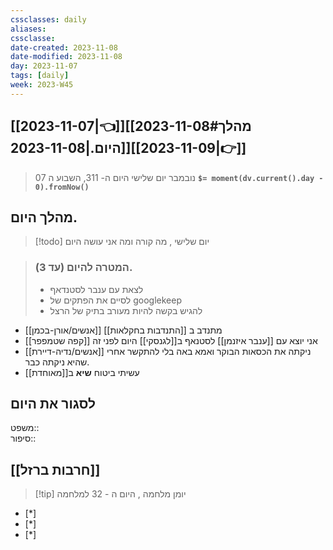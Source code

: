 ```yaml
---
cssclasses: daily
aliases: 
cssclasse: 
date-created: 2023-11-08
date-modified: 2023-11-08
day: 2023-11-07
tags: [daily]
week: 2023-W45
---
```


## [[2023-11-07|👈]][[2023-11-08#מהלך היום.|2023-11-08]][[2023-11-09|👉]]

>  07 נובמבר יום שלישי היום ה- 311, השבוע ה **`$= moment(dv.current().day - 0).fromNow()`**

## מהלך היום.

> [!todo] יום שלישי , מה קורה ומה אני עושה היום

> ###  המטרה להיום (עד 3).
> - לצאת עם ענבר לסטנדאף
> - לסיים את הפתקים של googlekeep
> - להגיש בקשה להיות מעורב בתיק של הרצל

- [[אנשים/אורן-בכמן]] מתנדב ב [[התנדבות בחקלאות]]
- אני יוצא עם [[ענבר איזנמן]] לסטנאף ב[[לגנסקי]] היום לפני זה [[קפה שטמפפר]]  
- [[אנשים/נדיה-דיירת]] ניקתה את הכסאות הבוקר ואמא באה בלי להתקשר אחרי שהיא ניקתה כבר.
- עשיתי ביטוח **שיא** ב[[מאוחדת]]  

## לסגור את היום

משפט::  
סיפור::

## [[חרבות ברזל]]

> [!tip]  יומן מלחמה , היום ה - 32 למלחמה

- [*]  
- [*]  
- [*]  
